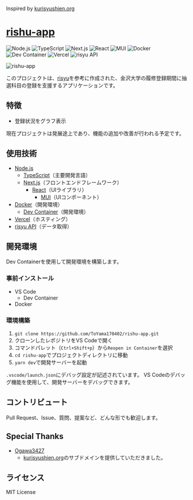 Inspired by [kurisyushien.org](https://kurisyushien.org)

# [rishu-app](https://yamato.kurisyushien.org)

![Node.js](https://img.shields.io/badge/-Node.js-339933.svg?logo=node.js&style=plastic)
![TypeScript](https://img.shields.io/badge/-Typescript-007ACC.svg?logo=typescript&style=plastic)
![Next.js](https://img.shields.io/badge/-Next.js-000000.svg?logo=next.js&style=plastic)
![React](https://img.shields.io/badge/-React-61DAFB.svg?logo=react&style=plastic)
![MUI](https://img.shields.io/badge/-MUI-757575.svg?logo=MUI&style=plastic)
![Docker](https://img.shields.io/badge/-Docker-2496ED.svg?logo=docker&style=plastic)
![Dev Container](https://img.shields.io/badge/-Dev%20Container-444444.svg?logo=dev.to&style=plastic)
![Vercel](https://img.shields.io/badge/-Vercel-000000.svg?logo=vercel&style=plastic)
![risyu API](https://img.shields.io/badge/-risyu%20API-FFFFFF.svg?logo=api&style=flat)

![rishu-app](./rishu-app/app/favicon.ico)

このプロジェクトは、[risyu](https://kurisyushien.org)を参考に作成された、金沢大学の履修登録期間に抽選科目の登録を支援するアプリケーションです。

## 特徴

- 登録状況をグラフ表示

現在プロジェクトは発展途上であり、機能の追加や改善が行われる予定です。

## 使用技術

- [Node.js](https://nodejs.org/)
  - [TypeScript](https://www.typescriptlang.org/)（主要開発言語）
  - [Next.js](https://nextjs.org/)（フロントエンドフレームワーク）
    - [React](https://reactjs.org/)（UIライブラリ）
      - [MUI](https://mui.com/)（UIコンポーネント）
- [Docker](https://www.docker.com/)（開発環境）
  - [Dev Container](https://code.visualstudio.com/docs/remote/containers)（開発環境）
- [Vercel](https://vercel.com/)（ホスティング）
- [risyu API](https://github.com/ogawa3427/risyu_son?tab=readme-ov-file)（データ取得）

## 開発環境

Dev Containerを使用して開発環境を構築します。

### 事前インストール

- VS Code
  - Dev Container
- Docker

### 環境構築

1. `git clone https://github.com/ToYama170402/rishu-app.git`
2. クローンしたレポジトリをVS Codeで開く
3. コマンドパレット（`Ctrl+Shift+p`）から`Reopen in Container`を選択
4. `cd rishu-app`でプロジェクトディレクトリに移動
5. `yarn dev`で開発サーバーを起動

`.vscode/launch.json`にデバッグ設定が記述されています。
VS Codeのデバッグ機能を使用して、開発サーバーをデバッグできます。

## コントリビュート

Pull Request、Issue、質問、提案など、どんな形でも歓迎します。

## Special Thanks

- [Ogawa3427](https://twitter.com/Ogawa3427)
  - [kurisyushien.org](https://kurisyushien.org)のサブドメインを提供していただきました。

## ライセンス

MIT License

